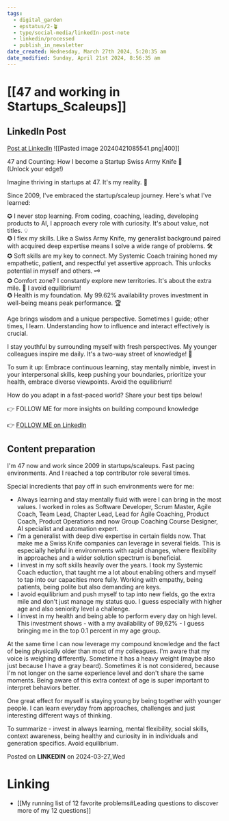 ```yaml
---
tags:
  - digital_garden
  - epstatus/2-🪴
  - type/social-media/linkedIn-post-note
  - linkedin/processed
  - publish_in_newsletter
date_created: Wednesday, March 27th 2024, 5:20:35 am
date_modified: Sunday, April 21st 2024, 8:56:35 am
---
```

# [[47 and working in Startups_Scaleups]]
## LinkedIn Post
[Post at LinkedIn](https://www.linkedin.com/posts/sebastiankamilli_47-and-counting-how-i-become-a-startup-swiss-activity-7178662201728073728-2JeI?utm_source=share&utm_medium=member_desktop)
![[Pasted image 20240421085541.png|400]]  

47 and Counting: How I become a Startup Swiss Army Knife 🌟  
(Unlock your edge!)  
  
Imagine thriving in startups at 47. It's my reality. 🚀  
  
Since 2009, I've embraced the startup/scaleup journey. Here's what I've learned:  
  
✪ I never stop learning. From coding, coaching, leading, developing products to AI, I approach every role with curiosity. It's about value, not titles. 💡  
✪ I flex my skills. Like a Swiss Army Knife, my generalist background paired with acquired deep expertise means I solve a wide range of problems. 🛠️  
✪ Soft skills are my key to connect. My Systemic Coach training honed my empathetic, patient, and respectful yet assertive approach. This unlocks potential in myself and others. 🗝️  
✪ Comfort zone? I constantly explore new territories. It's about the extra mile. 🧭 I avoid equilibrium!  
✪ Health is my foundation. My 99.62% availability proves investment in well-being means peak performance. 🏆  
  
Age brings wisdom and a unique perspective. Sometimes I guide; other times, I learn. Understanding how to influence and interact effectively is crucial.  
  
I stay youthful by surrounding myself with fresh perspectives. My younger colleagues inspire me daily. It's a two-way street of knowledge! 🔄  
  
To sum it up: Embrace continuous learning, stay mentally nimble, invest in your interpersonal skills, keep pushing your boundaries, prioritize your health, embrace diverse viewpoints. Avoid the equilibrium!  
  
How do you adapt in a fast-paced world? Share your best tips below!  
  
👉 FOLLOW ME for more insights on building compound knowledge

👉 [FOLLOW ME on LinkedIn](https://www.linkedin.com/comm/mynetwork/discovery-see-all?usecase=PEOPLE_FOLLOWS&followMember=sebastiankamilli)

## Content preparation
I'm 47 now and work since 2009 in startups/scaleups. Fast pacing environments. And I reached a top contributor role several times. 

Special incredients that pay off in such environments were for me:
+ Always learning and stay mentally fluid with were I can bring in the most values. I worked in roles as Software Developer, Scrum Master, Agile Coach, Team Lead, Chapter Lead, Lead for Agile Coaching, Product Coach, Product Operations  and now Group Coaching Course Designer, AI specialist and automation expert. 
+ I'm a generalist with deep dive expertise in certain fields now. That make me a Swiss Knife companies can leverage in several fields. This is especially helpful in environments with rapid changes, where flexibility in approaches and a wider solution spectrum is beneficial.
+ I invest in my soft skills heavily over the years. I took my Systemic Coach eduction, that taught me a lot about enabling others and myself to tap into our capacities more fully. Working with empathy, being patients, being polite but also demanding are keys.
+ I avoid equilibrium and push myself to tap into new fields, go the extra mile and don't just manage my status quo. I guess especially with higher age and also seniority level a challenge.
+ I invest in my health and being able to perform every day on high level. This investment shows - with a my availability of 99,62% - I guess bringing me in the top 0.1 percent in my age group. 

At the same time I can now leverage my compound knowledge and the fact of being physically older than most of my colleagues. I'm aware that my voice is weighing differently. Sometime it has a heavy weight (maybe also just because I have a gray beard). 
Sometimes it is not considered, because I'm not longer on the same experience level and don't share the same moments. Being aware of this extra context of age is super important to interpret behaviors better. 

One great effect for myself is staying young by being together with younger people. I can learn everyday from approaches, challenges and just interesting different ways of thinking. 

To summarize - invest in always learning, mental flexibility, social skills, context awareness, being healthy and curiosity in in individuals and generation specifics. Avoid equilibrium.

Posted on **LINKEDIN** on 2024-03-27_Wed
# Linking
+ [[My running list of 12 favorite problems#Leading questions to discover more of my 12 questions]]